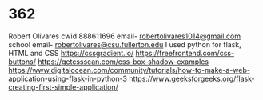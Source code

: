 # 362
Robert Olivares
cwid 888611696
email- robertolivares1014@gmail.com
school email- robertolivares@csu.fullerton.edu
I used python for flask, HTML and CSS
https://cssgradient.io/
https://freefrontend.com/css-buttons/
https://getcssscan.com/css-box-shadow-examples
https://www.digitalocean.com/community/tutorials/how-to-make-a-web-application-using-flask-in-python-3
https://www.geeksforgeeks.org/flask-creating-first-simple-application/

